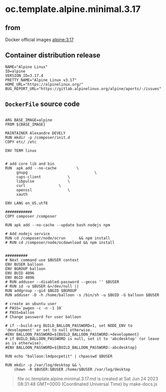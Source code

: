 # oc.template.alpine.minimal.3.17
## from
 Docker official images [alpine:3.17](https://hub.docker.com/_/alpine)
## Container distribution release


``` 
NAME="Alpine Linux"
ID=alpine
VERSION_ID=3.17.4
PRETTY_NAME="Alpine Linux v3.17"
HOME_URL="https://alpinelinux.org/"
BUG_REPORT_URL="https://gitlab.alpinelinux.org/alpine/aports/-/issues"

```



## `DockerFile` source code

``` 

ARG BASE_IMAGE=alpine
FROM ${BASE_IMAGE}

MAINTAINER Alexandre DEVELY 
RUN mkdir -p /composer/init.d
COPY etc/ /etc

ENV TERM linux


# add core lib and bin
RUN  apk add --no-cache 		\
     gnupg                              \
     cups-client			\
     libpulse				\
     curl				\
     openssl				\
     xauth

ENV LANG en_US.utf8

############
COPY composer /composer

RUN apk add --no-cache --update bash nodejs npm

# Add nodejs service
RUN cd /composer/node/ocrun 	 && npm install  
# RUN cd /composer/node/ocdownload && npm install


##########
# Next command use $BUSER context
ENV BUSER balloon
ENV BGROUP balloon
ENV BUID 4096
ENV BGID 4096
# RUN adduser --disabled-password --gecos '' $BUSER
# RUN id -u $BUSER &>/dev/null || 
RUN addgroup --gid $BGID $BGROUP
RUN adduser -D -h /home/balloon -s /bin/sh -u $BUID -G balloon $BUSER

# create an ubuntu user
# PASS=`pwgen -c -n -1 10`
# PASS=ballon
# Change password for user balloon

# if --build-arg BUILD_BALLON_PASSWORD=1, set NODE_ENV to 'development' or set to null otherwise.
#ENV BALLOON_PASSWORD=${BUILD_BALLOON_PASSWORD:+development}
# if BUILD_BALLOON_PASSWORD is null, set it to 'abcdesktop' (or leave as is otherwise).
#ENV BALLOON_PASSWORD=${BUILD_BALLOON_PASSWORD:-abcdesktop}

RUN echo "balloon:lmdpocpetit" | chpasswd $BUSER

RUN mkdir -p /var/log/desktop && \
    chown -R $BUSER:$BUSER /home/$BUSER /var/log/desktop

```



> file oc.template.alpine.minimal.3.17.md is created at Sat Jun 24 2023 08:31:48 GMT+0000 (Coordinated Universal Time) by make-docs.js
